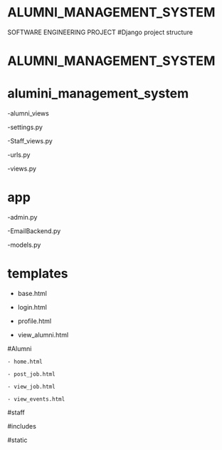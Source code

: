 # ALUMNI_MANAGEMENT_SYSTEM
SOFTWARE ENGINEERING PROJECT
#Django project structure
# ALUMNI_MANAGEMENT_SYSTEM

 # alumini_management_system

 -alumni_views
 
 -settings.py
 
 -Staff_views.py
 
 -urls.py

 -views.py

 
 # app
 
  -admin.py
  
  -EmailBackend.py
  
  -models.py
  
 # templates
 
  - base.html
    
  - login.html
    
  - profile.html
    
  - view_alumni.html
    
   #Alumni
   
    - home.html
    
    - post_job.html
    
    - view_job.html
    
    - view_events.html
  
   #staff
  
   #includes

  #static

 
 


